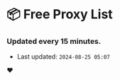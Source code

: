 # :package: Free Proxy List
### Updated every 15 minutes.

- Last updated: `2024-08-25 05:07`

:heart:
